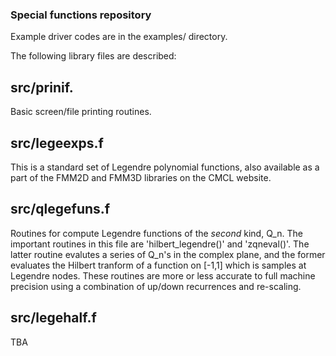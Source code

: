 ### Special functions repository

Example driver codes are in the examples/ directory.

The following library files are described:

## src/prinif.
Basic screen/file printing routines.

## src/legeexps.f
This is a standard set of Legendre polynomial functions, also available
as a part of the FMM2D and FMM3D libraries on the CMCL website.

## src/qlegefuns.f
Routines for compute Legendre functions of the _second_ kind, Q_n. The
important routines in this file are 'hilbert_legendre()' and
'zqneval()'. The latter routine evalutes a series of Q_n's in the
complex plane, and the former evaluates the Hilbert tranform of a
function on [-1,1] which is samples at Legendre nodes. These routines
are more or less accurate to full machine precision using a combination
of up/down recurrences and re-scaling.

## src/legehalf.f
TBA
